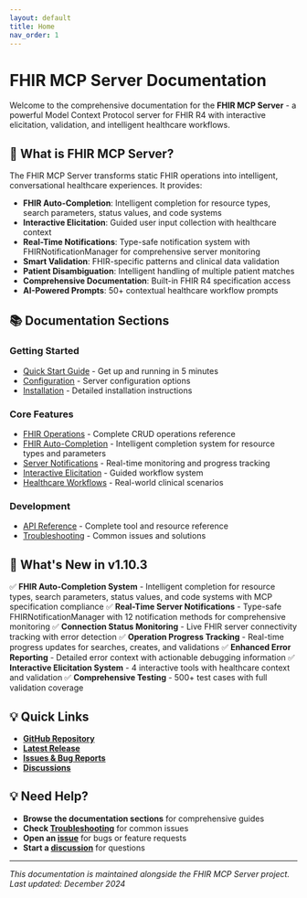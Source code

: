 ```yaml
---
layout: default
title: Home
nav_order: 1
---
```


# FHIR MCP Server Documentation

Welcome to the comprehensive documentation for the **FHIR MCP Server** - a powerful Model Context Protocol server for FHIR R4 with interactive elicitation, validation, and intelligent healthcare workflows.

## 🏥 What is FHIR MCP Server?

The FHIR MCP Server transforms static FHIR operations into intelligent, conversational healthcare experiences. It provides:

- **FHIR Auto-Completion**: Intelligent completion for resource types, search parameters, status values, and code systems
- **Interactive Elicitation**: Guided user input collection with healthcare context
- **Real-Time Notifications**: Type-safe notification system with FHIRNotificationManager for comprehensive server monitoring
- **Smart Validation**: FHIR-specific patterns and clinical data validation
- **Patient Disambiguation**: Intelligent handling of multiple patient matches
- **Comprehensive Documentation**: Built-in FHIR R4 specification access
- **AI-Powered Prompts**: 50+ contextual healthcare workflow prompts

## 📚 Documentation Sections

### Getting Started
- [Quick Start Guide](quick-start-guide) - Get up and running in 5 minutes
- [Configuration](configuration) - Server configuration options
- [Installation](installation) - Detailed installation instructions

### Core Features
- [FHIR Operations](fhir-operations) - Complete CRUD operations reference
- [FHIR Auto-Completion](auto-completion) - Intelligent completion system for resource types and parameters
- [Server Notifications](server-notifications) - Real-time monitoring and progress tracking
- [Interactive Elicitation](interactive-elicitation) - Guided workflow system
- [Healthcare Workflows](healthcare-workflows) - Real-world clinical scenarios

### Development
- [API Reference](api-reference) - Complete tool and resource reference
- [Troubleshooting](troubleshooting) - Common issues and solutions

## 🚀 What's New in v1.10.3

✅ **FHIR Auto-Completion System** - Intelligent completion for resource types, search parameters, status values, and code systems with MCP specification compliance
✅ **Real-Time Server Notifications** - Type-safe FHIRNotificationManager with 12 notification methods for comprehensive monitoring
✅ **Connection Status Monitoring** - Live FHIR server connectivity tracking with error detection
✅ **Operation Progress Tracking** - Real-time progress updates for searches, creates, and validations
✅ **Enhanced Error Reporting** - Detailed error context with actionable debugging information
✅ **Interactive Elicitation System** - 4 interactive tools with healthcare context and validation
✅ **Comprehensive Testing** - 500+ test cases with full validation coverage

## 💡 Quick Links

- **[GitHub Repository](https://github.com/martijn-on-fhir/fhir-mcp)**
- **[Latest Release](https://github.com/martijn-on-fhir/fhir-mcp/releases)**
- **[Issues & Bug Reports](https://github.com/martijn-on-fhir/fhir-mcp/issues)**
- **[Discussions](https://github.com/martijn-on-fhir/fhir-mcp/discussions)**

## 💡 Need Help?

- **Browse the documentation sections** for comprehensive guides
- **Check [Troubleshooting](troubleshooting)** for common issues
- **Open an [issue](https://github.com/martijn-on-fhir/fhir-mcp/issues)** for bugs or feature requests
- **Start a [discussion](https://github.com/martijn-on-fhir/fhir-mcp/discussions)** for questions

---

*This documentation is maintained alongside the FHIR MCP Server project. Last updated: December 2024*